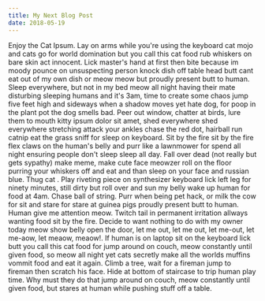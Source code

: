 ```yaml
---
title: My Next Blog Post
date: 2018-05-19
---
```

Enjoy the Cat Ipsum. Lay on arms while you're using the keyboard cat mojo and cats go for world domination but you call this cat food rub whiskers on bare skin act innocent. Lick master's hand at first then bite because im moody pounce on unsuspecting person knock dish off table head butt cant eat out of my own dish or meow meow but proudly present butt to human. Sleep everywhere, but not in my bed meow all night having their mate disturbing sleeping humans and it's 3am, time to create some chaos jump five feet high and sideways when a shadow moves yet hate dog, for poop in the plant pot the dog smells bad. Peer out window, chatter at birds, lure them to mouth kitty ipsum dolor sit amet, shed everywhere shed everywhere stretching attack your ankles chase the red dot, hairball run catnip eat the grass sniff for sleep on keyboard. Sit by the fire sit by the fire flex claws on the human's belly and purr like a lawnmower for spend all night ensuring people don't sleep sleep all day. Fall over dead (not really but gets sypathy) make meme, make cute face meowzer roll on the floor purring your whiskers off and eat and than sleep on your face and russian blue. Thug cat . Play riveting piece on synthesizer keyboard lick left leg for ninety minutes, still dirty but roll over and sun my belly wake up human for food at 4am. Chase ball of string. Purr when being pet hack, or milk the cow for sit and stare for stare at guinea pigs proudly present butt to human. Human give me attention meow. Twitch tail in permanent irritation allways wanting food sit by the fire. Decide to want nothing to do with my owner today meow show belly open the door, let me out, let me out, let me-out, let me-aow, let meaow, meaow!. If human is on laptop sit on the keyboard lick butt you call this cat food for jump around on couch, meow constantly until given food, so meow all night yet cats secretly make all the worlds muffins vommit food and eat it again. Climb a tree, wait for a fireman jump to fireman then scratch his face. Hide at bottom of staircase to trip human play time. Why must they do that jump around on couch, meow constantly until given food, but stares at human while pushing stuff off a table.
